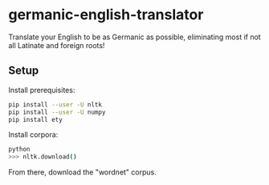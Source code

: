 # germanic-english-translator
Translate your English to be as Germanic as possible, eliminating most if not all Latinate and foreign roots!

## Setup
Install prerequisites:
```sh
pip install --user -U nltk
pip install --user -U numpy
pip install ety
```

Install corpora:
```sh
python
>>> nltk.download()
```

From there, download the "wordnet" corpus.